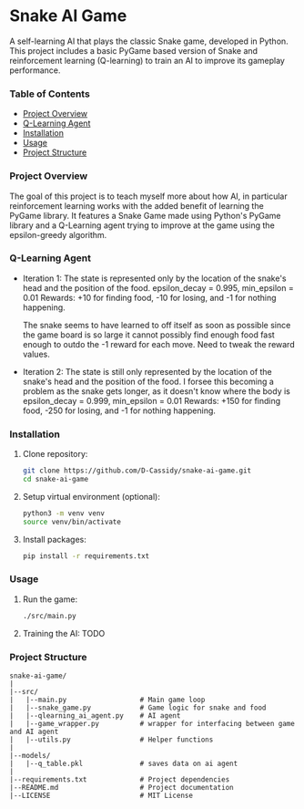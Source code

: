 # Snake AI Game

A self-learning AI that plays the classic Snake game, developed in Python. This project includes a basic 
PyGame based version of Snake and reinforcement learning (Q-learning) to train an AI to improve its gameplay performance.

### Table of Contents
- [Project Overview](#project-overview)
- [Q-Learning Agent](#q-learning-agent)
- [Installation](#installation)
- [Usage](#usage)
- [Project Structure](#project-structure)

### Project Overview
The goal of this project is to teach myself more about how AI, in particular reinforcement learning works with 
the added benefit of learning the PyGame library. It features a Snake Game made using Python's PyGame library 
and a Q-Learning agent trying to improve at the game using the epsilon-greedy algorithm.

### Q-Learning Agent
- Iteration 1:
    The state is represented only by the location of the snake's head and the position of the food.
    epsilon_decay = 0.995, min_epsilon = 0.01
    Rewards: +10 for finding food, -10 for losing, and -1 for nothing happening.
    
    The snake seems to have learned to off itself as soon as possible since the game board is so large it 
    cannot possibly find enough food fast enough to outdo the -1 reward for each move. Need to tweak the reward values.

- Iteration 2:
    The state is still only represented by the location of the snake's head and the position of the food. 
    I forsee this becoming a problem as the snake gets longer, as it doesn't know where the body is 
    epsilon_decay = 0.999, min_epsilon = 0.01
    Rewards: +150 for finding food, -250 for losing, and -1 for nothing happening.

### Installation
1. Clone repository:
    ```bash
    git clone https://github.com/D-Cassidy/snake-ai-game.git
    cd snake-ai-game
    ```

2. Setup virtual environment (optional):
    ```bash
    python3 -m venv venv
    source venv/bin/activate
    ```

3. Install packages:
    ```bash
    pip install -r requirements.txt
    ```

### Usage
1. Run the game:
    ```bash
    ./src/main.py
    ```

2. Training the AI:
    TODO

### Project Structure
```plaintext
snake-ai-game/
|
|--src/
|   |--main.py                  # Main game loop
|   |--snake_game.py            # Game logic for snake and food
|   |--qlearning_ai_agent.py    # AI agent
|   |--game_wrapper.py          # wrapper for interfacing between game and AI agent
|   |--utils.py                 # Helper functions
|
|--models/
|   |--q_table.pkl              # saves data on ai agent
|
|--requirements.txt             # Project dependencies
|--README.md                    # Project documentation
|--LICENSE                      # MIT License
```
